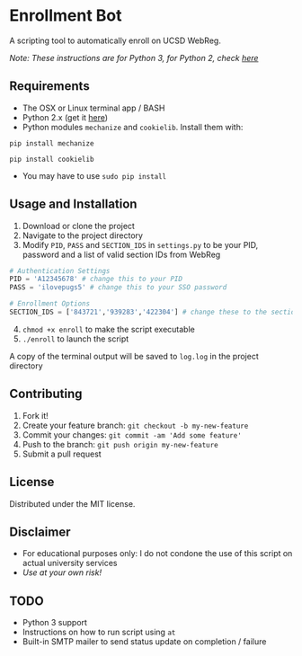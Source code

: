 # Enrollment Bot

A scripting tool to automatically enroll on UCSD WebReg.

_Note: These instructions are for Python 3, for Python 2, check [here](https://github.com/cpacker/enrollment-bot/tree/python2)_

## Requirements
- The OSX or Linux terminal app / BASH
- Python 2.x (get it [here](https://www.python.org/downloads/))
- Python modules `mechanize` and `cookielib`. Install them with:
```
pip install mechanize
``` 
```
pip install cookielib
```
- You may have to use `sudo pip install`


## Usage and Installation
1. Download or clone the project
2. Navigate to the project directory
3. Modify `PID`, `PASS` and `SECTION_IDS` in `settings.py` to be your PID, password and a list of valid section IDs from WebReg
```python
# Authentication Settings
PID = 'A12345678' # change this to your PID
PASS = 'ilovepugs5' # change this to your SSO password

# Enrollment Options
SECTION_IDS = ['843721','939283','422304'] # change these to the section IDs you want to add
```
4. `chmod +x enroll` to make the script executable
5. `./enroll` to launch the script

A copy of the terminal output will be saved to `log.log` in the project directory


## Contributing

1. Fork it!
2. Create your feature branch: `git checkout -b my-new-feature`
3. Commit your changes: `git commit -am 'Add some feature'`
4. Push to the branch: `git push origin my-new-feature`
5. Submit a pull request

## License

Distributed under the MIT license.

## Disclaimer
- For educational purposes only: I do not condone the use of this script on actual university services
- *Use at your own risk!*

## TODO
- Python 3 support
- Instructions on how to run script using `at`
- Built-in SMTP mailer to send status update on completion / failure

